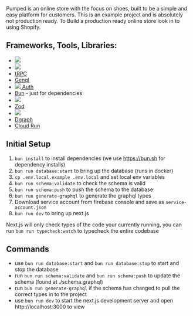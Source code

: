 Pumped is an online store with the focus on shoes, built to be a simple and easy platform for customers. This is an example project and is absolutely not production ready. To Build a production ready online store look in to using Shopify.

## Frameworks, Tools, Libraries:
- [<img src="https://img.shields.io/badge/Next-black?style=for-the-badge&logo=next.js&logoColor=white"/>](https://nextjs.org)
- [<img src="https://img.shields.io/badge/react%20-%2320232a.svg?&style=for-the-badge&logo=react&logoColor=%2361DAFB"/>](https://beta.reactjs.org)
- [tRPC](https://trpc.io/docs/v10)
- [Genql](https://genql.vercel.app)
- [<img src="https://img.shields.io/badge/Firebase-039BE5?style=for-the-badge&logo=Firebase&logoColor=white"/> Auth](https://firebase.google.com/products/auth)
- [Bun](https://bun.sh) - just for dependencies
- [<img src="https://img.shields.io/badge/styled--components-DB7093?style=for-the-badge&logo=styled-components&logoColor=white"/>](https://styled-components.com)
- [Zod](https://zod.dev)
- [<img src="https://img.shields.io/badge/typescript-%23007ACC.svg?style=for-the-badge&logo=typescript&logoColor=white"/>](https://typescriptlang.org)
- [Dgraph](https://dgraph.io)
- [Cloud Run](https://cloud.run)

## Initial Setup

1. `bun install` to install dependencies (we use https://bun.sh for dependency installs)
2. `bun run database:start` to bring up the database (runs in docker)
3. `cp .env.local.example .env.local` and set local env variables
4. `bun run schema:validate` to check the schema is valid
5. `bun run schema:push` to push the schema to the database
6. `bun run generate-graphql` to generate the graphql types
7. Download service account from firebase console and save as `service-account.json`
8. `bun run dev` to bring up next.js

Next.js will only check types of the code your currently running, you can run `bun run typecheck:watch` to typecheck the entire codebase

## Commands
 - use `bun run database:start` and `bun run database:stop` to start and stop the database
 - run `bun run schema:validate` and `bun run schema:push` to update the schema (found at ./schema.graphql)
 - run `bun run generate-graphql` if the schema has changed to pull the correct types in to the project
 - use `bun run dev` to start the next.js development server and open http://localhost:3000 to view
